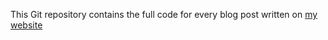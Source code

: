 This Git repository contains the full code for every blog post written on [my website](https://wahnou.com/)